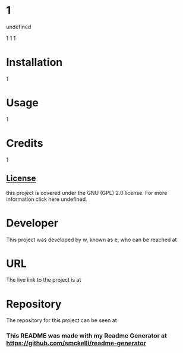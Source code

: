
  
  # 1

  undefined

  1 1 1

# Installation

1

# Usage

1

# Credits

1

## [License](#table-of-contents)
  this project is covered under the GNU (GPL) 2.0 license. For more information click here undefined.

# Developer

This project was developed by w, known as e, who can be reached at <r>

# URL

The live link to the project is at <t>

# Repository

The repository for this project can be seen at <y>

### This README was made with my Readme Generator at https://github.com/smckelli/readme-generator

